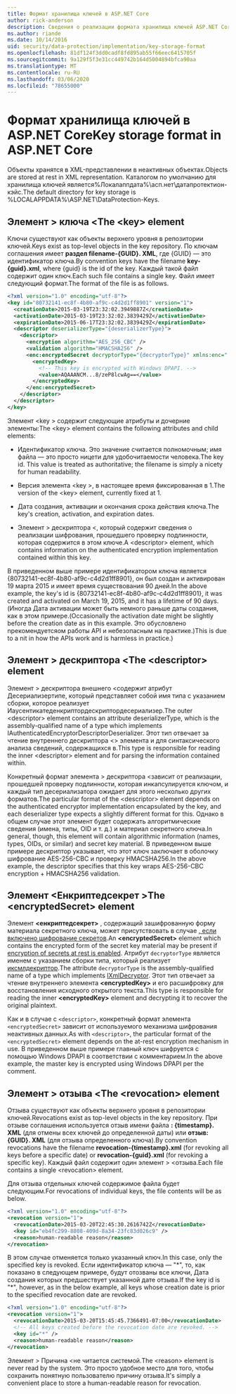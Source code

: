 ```yaml
---
title: Формат хранилища ключей в ASP.NET Core
author: rick-anderson
description: Сведения о реализации формата хранилища ключей ASP.NET Core Data Protection.
ms.author: riande
ms.date: 10/14/2016
uid: security/data-protection/implementation/key-storage-format
ms.openlocfilehash: 81df124f3dd0cadf8fd895ab55f66eec6415705f
ms.sourcegitcommit: 9a129f5f3e31cc449742b164d5004894bfca90aa
ms.translationtype: MT
ms.contentlocale: ru-RU
ms.lasthandoff: 03/06/2020
ms.locfileid: "78655000"
---
```

# <a name="key-storage-format-in-aspnet-core"></a><span data-ttu-id="3ac34-103">Формат хранилища ключей в ASP.NET Core</span><span class="sxs-lookup"><span data-stu-id="3ac34-103">Key storage format in ASP.NET Core</span></span>

<a name="data-protection-implementation-key-storage-format"></a>

<span data-ttu-id="3ac34-104">Объекты хранятся в XML-представлении в неактивных объектах.</span><span class="sxs-lookup"><span data-stu-id="3ac34-104">Objects are stored at rest in XML representation.</span></span> <span data-ttu-id="3ac34-105">Каталогом по умолчанию для хранилища ключей является%Локалаппдата%\асп.нет\датапротектион-кэйс\.</span><span class="sxs-lookup"><span data-stu-id="3ac34-105">The default directory for key storage is %LOCALAPPDATA%\ASP.NET\DataProtection-Keys\.</span></span>

## <a name="the-key-element"></a><span data-ttu-id="3ac34-106">Элемент > ключа \<</span><span class="sxs-lookup"><span data-stu-id="3ac34-106">The \<key> element</span></span>

<span data-ttu-id="3ac34-107">Ключи существуют как объекты верхнего уровня в репозитории ключей.</span><span class="sxs-lookup"><span data-stu-id="3ac34-107">Keys exist as top-level objects in the key repository.</span></span> <span data-ttu-id="3ac34-108">По ключам соглашения имеет **раздел filename-{GUID}. XML**, где {GUID} — это идентификатор ключа.</span><span class="sxs-lookup"><span data-stu-id="3ac34-108">By convention keys have the filename **key-{guid}.xml**, where {guid} is the id of the key.</span></span> <span data-ttu-id="3ac34-109">Каждый такой файл содержит один ключ.</span><span class="sxs-lookup"><span data-stu-id="3ac34-109">Each such file contains a single key.</span></span> <span data-ttu-id="3ac34-110">Файл имеет следующий формат.</span><span class="sxs-lookup"><span data-stu-id="3ac34-110">The format of the file is as follows.</span></span>

```xml
<?xml version="1.0" encoding="utf-8"?>
<key id="80732141-ec8f-4b80-af9c-c4d2d1ff8901" version="1">
  <creationDate>2015-03-19T23:32:02.3949887Z</creationDate>
  <activationDate>2015-03-19T23:32:02.3839429Z</activationDate>
  <expirationDate>2015-06-17T23:32:02.3839429Z</expirationDate>
  <descriptor deserializerType="{deserializerType}">
    <descriptor>
      <encryption algorithm="AES_256_CBC" />
      <validation algorithm="HMACSHA256" />
      <enc:encryptedSecret decryptorType="{decryptorType}" xmlns:enc="...">
        <encryptedKey>
          <!-- This key is encrypted with Windows DPAPI. -->
          <value>AQAAANCM...8/zeP8lcwAg==</value>
        </encryptedKey>
      </enc:encryptedSecret>
    </descriptor>
  </descriptor>
</key>
```

<span data-ttu-id="3ac34-111">Элемент \<key > содержит следующие атрибуты и дочерние элементы:</span><span class="sxs-lookup"><span data-stu-id="3ac34-111">The \<key> element contains the following attributes and child elements:</span></span>

* <span data-ttu-id="3ac34-112">Идентификатор ключа. Это значение считается полномочным; имя файла — это просто ницети для удобочитаемости человека.</span><span class="sxs-lookup"><span data-stu-id="3ac34-112">The key id. This value is treated as authoritative; the filename is simply a nicety for human readability.</span></span>

* <span data-ttu-id="3ac34-113">Версия элемента \<key >, в настоящее время фиксированная в 1.</span><span class="sxs-lookup"><span data-stu-id="3ac34-113">The version of the \<key> element, currently fixed at 1.</span></span>

* <span data-ttu-id="3ac34-114">Дата создания, активации и окончания срока действия ключа.</span><span class="sxs-lookup"><span data-stu-id="3ac34-114">The key's creation, activation, and expiration dates.</span></span>

* <span data-ttu-id="3ac34-115">Элемент > дескриптора \<, который содержит сведения о реализации шифрования, прошедшего проверку подлинности, которая содержится в этом ключе.</span><span class="sxs-lookup"><span data-stu-id="3ac34-115">A \<descriptor> element, which contains information on the authenticated encryption implementation contained within this key.</span></span>

<span data-ttu-id="3ac34-116">В приведенном выше примере идентификатором ключа является {80732141-ec8f-4b80-af9c-c4d2d1ff8901}, он был создан и активирован 19 марта 2015 и имеет время существования 90 дней.</span><span class="sxs-lookup"><span data-stu-id="3ac34-116">In the above example, the key's id is {80732141-ec8f-4b80-af9c-c4d2d1ff8901}, it was created and activated on March 19, 2015, and it has a lifetime of 90 days.</span></span> <span data-ttu-id="3ac34-117">(Иногда Дата активации может быть немного раньше даты создания, как в этом примере.</span><span class="sxs-lookup"><span data-stu-id="3ac34-117">(Occasionally the activation date might be slightly before the creation date as in this example.</span></span> <span data-ttu-id="3ac34-118">Это обусловлено nрекомендуетсяом работы API и небезопасным на практике.)</span><span class="sxs-lookup"><span data-stu-id="3ac34-118">This is due to a nit in how the APIs work and is harmless in practice.)</span></span>

## <a name="the-descriptor-element"></a><span data-ttu-id="3ac34-119">Элемент > дескриптора \<</span><span class="sxs-lookup"><span data-stu-id="3ac34-119">The \<descriptor> element</span></span>

<span data-ttu-id="3ac34-120">Элемент > дескриптора внешнего \<содержит атрибут Десериализертипе, который представляет собой имя типа с указанием сборки, которое реализует Иаусентикатеденкриптордескриптордесериализер.</span><span class="sxs-lookup"><span data-stu-id="3ac34-120">The outer \<descriptor> element contains an attribute deserializerType, which is the assembly-qualified name of a type which implements IAuthenticatedEncryptorDescriptorDeserializer.</span></span> <span data-ttu-id="3ac34-121">Этот тип отвечает за чтение внутреннего дескриптора \<> элемента и для синтаксического анализа сведений, содержащихся в.</span><span class="sxs-lookup"><span data-stu-id="3ac34-121">This type is responsible for reading the inner \<descriptor> element and for parsing the information contained within.</span></span>

<span data-ttu-id="3ac34-122">Конкретный формат элемента > дескриптора \<зависит от реализации, прошедшей проверку подлинности, которая инкапсулируется ключом, и каждый тип десериализатора ожидает для этого несколько других форматов.</span><span class="sxs-lookup"><span data-stu-id="3ac34-122">The particular format of the \<descriptor> element depends on the authenticated encryptor implementation encapsulated by the key, and each deserializer type expects a slightly different format for this.</span></span> <span data-ttu-id="3ac34-123">Однако в общем случае этот элемент будет содержать алгоритмические сведения (имена, типы, OID и т. д.) и материал секретного ключа.</span><span class="sxs-lookup"><span data-stu-id="3ac34-123">In general, though, this element will contain algorithmic information (names, types, OIDs, or similar) and secret key material.</span></span> <span data-ttu-id="3ac34-124">В приведенном выше примере дескриптор указывает, что этот ключ заключает в оболочку шифрование AES-256-CBC и проверку HMACSHA256.</span><span class="sxs-lookup"><span data-stu-id="3ac34-124">In the above example, the descriptor specifies that this key wraps AES-256-CBC encryption + HMACSHA256 validation.</span></span>

## <a name="the-encryptedsecret-element"></a><span data-ttu-id="3ac34-125">Элемент \<Енкриптедсекрет ></span><span class="sxs-lookup"><span data-stu-id="3ac34-125">The \<encryptedSecret> element</span></span>

<span data-ttu-id="3ac34-126">Элемент **&lt;енкриптедсекрет&gt;** , содержащий зашифрованную форму материала секретного ключа, может присутствовать в случае [, если включено шифрование секретов](xref:security/data-protection/implementation/key-encryption-at-rest).</span><span class="sxs-lookup"><span data-stu-id="3ac34-126">An **&lt;encryptedSecret&gt;** element which contains the encrypted form of the secret key material may be present if [encryption of secrets at rest is enabled](xref:security/data-protection/implementation/key-encryption-at-rest).</span></span> <span data-ttu-id="3ac34-127">Атрибут `decryptorType` является именем с указанием сборки типа, который реализует [иксмлдекриптор](/dotnet/api/microsoft.aspnetcore.dataprotection.xmlencryption.ixmldecryptor).</span><span class="sxs-lookup"><span data-stu-id="3ac34-127">The attribute `decryptorType` is the assembly-qualified name of a type which implements [IXmlDecryptor](/dotnet/api/microsoft.aspnetcore.dataprotection.xmlencryption.ixmldecryptor).</span></span> <span data-ttu-id="3ac34-128">Этот тип отвечает за чтение внутреннего элемента **&lt;encryptedKey&gt;** и его расшифровку для восстановления исходного открытого текста.</span><span class="sxs-lookup"><span data-stu-id="3ac34-128">This type is responsible for reading the inner **&lt;encryptedKey&gt;** element and decrypting it to recover the original plaintext.</span></span>

<span data-ttu-id="3ac34-129">Как и в случае с `<descriptor>`, конкретный формат элемента `<encryptedSecret>` зависит от используемого механизма шифрования неактивных данных.</span><span class="sxs-lookup"><span data-stu-id="3ac34-129">As with `<descriptor>`, the particular format of the `<encryptedSecret>` element depends on the at-rest encryption mechanism in use.</span></span> <span data-ttu-id="3ac34-130">В приведенном выше примере главный ключ шифруется с помощью Windows DPAPI в соответствии с комментарием.</span><span class="sxs-lookup"><span data-stu-id="3ac34-130">In the above example, the master key is encrypted using Windows DPAPI per the comment.</span></span>

## <a name="the-revocation-element"></a><span data-ttu-id="3ac34-131">Элемент > отзыва \<</span><span class="sxs-lookup"><span data-stu-id="3ac34-131">The \<revocation> element</span></span>

<span data-ttu-id="3ac34-132">Отзыва существуют как объекты верхнего уровня в репозитории ключей.</span><span class="sxs-lookup"><span data-stu-id="3ac34-132">Revocations exist as top-level objects in the key repository.</span></span> <span data-ttu-id="3ac34-133">При отзыве соглашения используется отзыв имени файла **: {timestamp}. XML** (для отмены всех ключей до определенной даты) или **отзыв: {GUID}. XML** (для отзыва определенного ключа).</span><span class="sxs-lookup"><span data-stu-id="3ac34-133">By convention revocations have the filename **revocation-{timestamp}.xml** (for revoking all keys before a specific date) or **revocation-{guid}.xml** (for revoking a specific key).</span></span> <span data-ttu-id="3ac34-134">Каждый файл содержит один элемент > \<отзыва.</span><span class="sxs-lookup"><span data-stu-id="3ac34-134">Each file contains a single \<revocation> element.</span></span>

<span data-ttu-id="3ac34-135">Для отзыва отдельных ключей содержимое файла будет следующим.</span><span class="sxs-lookup"><span data-stu-id="3ac34-135">For revocations of individual keys, the file contents will be as below.</span></span>

```xml
<?xml version="1.0" encoding="utf-8"?>
<revocation version="1">
  <revocationDate>2015-03-20T22:45:30.2616742Z</revocationDate>
  <key id="eb4fc299-8808-409d-8a34-23fc83d026c9" />
  <reason>human-readable reason</reason>
</revocation>
```

<span data-ttu-id="3ac34-136">В этом случае отменяется только указанный ключ.</span><span class="sxs-lookup"><span data-stu-id="3ac34-136">In this case, only the specified key is revoked.</span></span> <span data-ttu-id="3ac34-137">Если идентификатор ключа — "\*", то, как показано в следующем примере, будут отозваны все ключи, Дата создания которых предшествует указанной дате отзыва.</span><span class="sxs-lookup"><span data-stu-id="3ac34-137">If the key id is "\*", however, as in the below example, all keys whose creation date is prior to the specified revocation date are revoked.</span></span>

```xml
<?xml version="1.0" encoding="utf-8"?>
<revocation version="1">
  <revocationDate>2015-03-20T15:45:45.7366491-07:00</revocationDate>
  <!-- All keys created before the revocation date are revoked. -->
  <key id="*" />
  <reason>human-readable reason</reason>
</revocation>
```

<span data-ttu-id="3ac34-138">Элемент > Причина \<не читается системой.</span><span class="sxs-lookup"><span data-stu-id="3ac34-138">The \<reason> element is never read by the system.</span></span> <span data-ttu-id="3ac34-139">Это просто удобное место для того, чтобы сохранить понятную пользователю причину отзыва.</span><span class="sxs-lookup"><span data-stu-id="3ac34-139">It's simply a convenient place to store a human-readable reason for revocation.</span></span>
